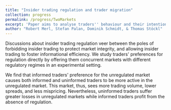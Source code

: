 ```yaml
---
title: "Insider trading regulation and trader migration"
collection: progress
permalink: /progress/TwoMarkets
excerpt: 'Paper aims to analyse traders'' behaviour and their intention to migrate between markets, if they are free to trade in multiple markets with different prevailing insider trading legislation.'
author: "Robert Merl, Stefan Palan, Dominik Schmidt, & Thomas Stöckl"
---
```


Discussions about insider trading regulation veer between the poles of forbidding insider trading to protect market integrity, and allowing insider trading to foster informational efficiency. We study traders' preferences for regulation directly by offering them concurrent markets with different regulatory regimes in an experimental setting. 

We find that informed traders' preference for the unregulated market causes both informed and uninformed traders to be more active in the unregulated market. This market, thus, sees more trading volume, lower spreads, and less mispricing. Nevertheless, uninformed traders suffer greater losses in unregulated markets while informed traders profit from the absence of regulation.

